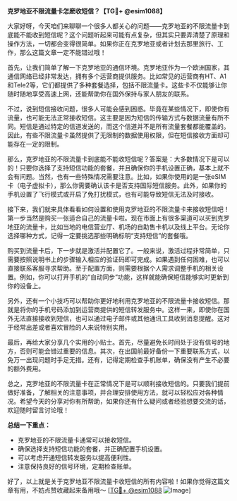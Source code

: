 **克罗地亚不限流量卡怎麽收短信？【TG💪+ @esim1088】**

大家好呀，今天咱们来聊聊一个很多人都关心的问题——克罗地亚的不限流量卡到底能不能收到短信呢？这个问题听起来可能有点复杂，但其实只要弄清楚了原理和操作方法，一切都会变得很简单。如果你正在克罗地亚或者计划去那里旅行、工作，那么这篇文章一定不能错过哦！

首先，让我们简单了解一下克罗地亚的通信环境。克罗地亚作为一个欧洲国家，其通信网络已经非常发达，拥有多个运营商提供服务。比如常见的运营商有HT、A1和Tele2等，它们都提供了多种套餐选择，包括不限流量卡。这些卡不仅能够让你随时随地享受高速上网，还能帮助你在国外保持与家人朋友的联系。

不过，说到短信接收问题，很多人可能会感到困惑。毕竟在某些情况下，即使你有流量，也可能无法正常接收短信。这主要是因为短信的传输方式与数据流量有所不同。短信是通过特定的信道发送的，而这个信道并不是所有流量套餐都能覆盖的。因此，有些不限流量卡虽然提供了无限制的数据使用权限，但在短信接收方面却可能存在一定的限制。

那么，克罗地亚的不限流量卡到底能不能收短信呢？答案是：大多数情况下是可以的！只要你选择了支持短信功能的套餐，并且确保你的手机设置正确，基本上就不会有问题。当然，也有一些特殊情况需要注意。比如，如果你使用的是一张eSIM卡（电子虚拟卡），那么你需要确认该卡是否支持国际短信服务。此外，如果你的手机设置了飞行模式或开启了免打扰模式，也有可能导致短信无法及时接收。

接下来，我们就来具体看看如何设置和使用克罗地亚的不限流量卡来接收短信吧！第一步当然是购买一张适合自己的流量卡啦。现在市面上有很多渠道可以买到克罗地亚的流量卡，比如当地的电信营业厅、机场的自助售卡机以及线上平台。无论你选择哪种方式，记得一定要挑选那些明确标明“支持短信”的套餐哦。

购买到流量卡后，下一步就是激活并配置它了。一般来说，激活过程非常简单，只需要按照说明书上的步骤输入相应的验证码即可完成。如果遇到任何困难，也可以直接联系客服寻求帮助。至于配置方面，则需要根据个人需求调整手机的相关设置。例如，你可以打开手机的“自动同步”功能，这样就能确保短信能够实时更新到你的设备上。

另外，还有一个小技巧可以帮助你更好地利用克罗地亚的不限流量卡接收短信。那就是将你的手机号码添加到运营商提供的短信转发服务中。这样一来，即使你在国外无法直接接收到短信，也可以通过电子邮件或其他通讯工具收到消息提醒。这对于经常出差或者喜欢冒险的人来说特别实用。

最后，再给大家分享几个实用的小贴士。首先，尽量避免长时间处于没有信号的地方，否则可能会错过重要的信息。其次，在出国前最好备份一下重要联系方式，以免万一出现问题时手足无措。还有，记得定期检查手机账单，确保没有产生不必要的额外费用。

总之，克罗地亚的不限流量卡在正常情况下是可以顺利接收短信的。只要我们提前做好准备，了解相关的注意事项，并合理安排使用方法，就可以轻松应对各种情况。希望今天的分享对你有所帮助，如果你还有什么疑问或者经验想要交流的话，欢迎随时留言讨论哦！

**总结一下重点：**
- 克罗地亚的不限流量卡通常可以接收短信。
- 确保选择支持短信功能的套餐，并正确配置手机设置。
- 可以考虑开通短信转发服务以提高便利性。
- 注意保持良好的信号环境，定期检查账单。

好了，以上就是关于克罗地亚不限流量卡收短信的所有内容啦！如果你觉得这篇文章有用，不妨点赞收藏起来备用哦～ [[TG💪+ @esim1088](https://t.me/s/esim1088) ![Image](https://i.postimg.cc/4NQfJmqS/Snipaste-2025-05-13-00-14-12.png)]